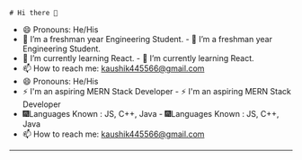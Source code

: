 	# Hi there 👋

 - 😄 Pronouns: He/His
 - 🔭 I’m a freshman year Engineering Student.		 - 🔭 I’m a freshman year Engineering Student.
 - 🌱 I’m currently learning React.		 - 🌱 I’m currently learning React.
 - 📫 How to reach me: kaushik445566@gmail.com		
 - 😄 Pronouns: He/His		
 - ⚡ I'm an aspiring MERN Stack Developer		 - ⚡ I'm an aspiring MERN Stack Developer
 - 🎆Languages Known : JS, C++, Java		 - 🎆Languages Known : JS, C++, Java
 - 📫 How to reach me: kaushik445566@gmail.com
****
